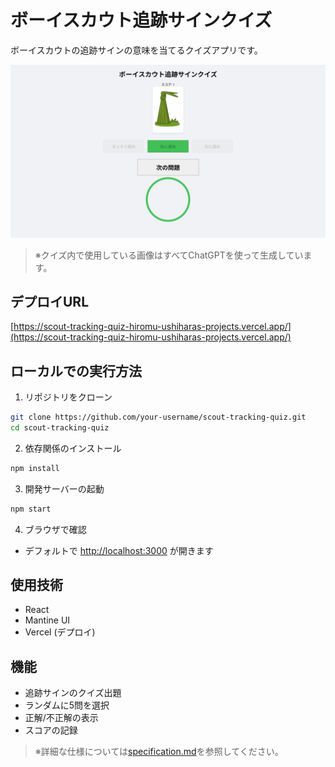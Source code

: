 # ボーイスカウト追跡サインクイズ

ボーイスカウトの追跡サインの意味を当てるクイズアプリです。

![アプリ画面サンプル](./ScoutTrackingQuizSnapshot.png)

> ※クイズ内で使用している画像はすべてChatGPTを使って生成しています。

## デプロイURL

[https://scout-tracking-quiz-hiromu-ushiharas-projects.vercel.app/](https://scout-tracking-quiz-hiromu-ushiharas-projects.vercel.app/)

## ローカルでの実行方法

1. リポジトリをクローン
```bash
git clone https://github.com/your-username/scout-tracking-quiz.git
cd scout-tracking-quiz
```

2. 依存関係のインストール
```bash
npm install
```

3. 開発サーバーの起動
```bash
npm start
```

4. ブラウザで確認
- デフォルトで [http://localhost:3000](http://localhost:3000) が開きます

## 使用技術

- React
- Mantine UI
- Vercel (デプロイ)

## 機能

- 追跡サインのクイズ出題
- ランダムに5問を選択
- 正解/不正解の表示
- スコアの記録

> ※詳細な仕様については[specification.md](./specification.md)を参照してください。
